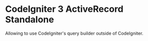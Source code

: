 # CodeIgniter 3 ActiveRecord Standalone

Allowing to use CodeIgniter's query builder outside of CodeIgniter.